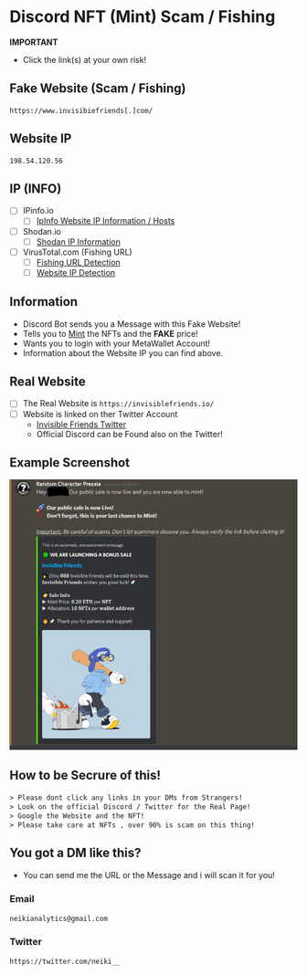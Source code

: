 # Discord NFT (Mint) Scam / Fishing

**IMPORTANT**
- Click the link(s) at your own risk!

## Fake Website (Scam / Fishing)
```
https://www.invisibiefriends[.]com/
```
## Website IP
```
198.54.120.56
```

## IP (INFO)
- [ ] IPinfo.io
    - [ ] [IpInfo Website IP Information / Hosts](https://ipinfo.io/198.54.120.56)

- [ ] Shodan.io
    - [ ] [Shodan IP Information](https://www.shodan.io/host/198.54.120.56)

- [ ] VirusTotal.com (Fishing URL)
    - [ ] [Fishing URL Detection](https://www.virustotal.com/gui/url/ac3c99feb7ddd9134271c105c73845fcf6712008d751892f565b09bed19f9ee1?nocache=1)
    - [ ] [Website IP Detection](https://www.virustotal.com/gui/url/ac3c99feb7ddd9134271c105c73845fcf6712008d751892f565b09bed19f9ee1?nocache=1)
 
## Information
- Discord Bot sends you a Message with this Fake Website!
- Tells you to [Mint](https://101blockchains.com/nft-minting/) the NFTs and the **FAKE** price!
- Wants you to login with your MetaWallet Account!
- Information about the Website IP you can find above.


## Real Website

- [ ] The Real Website is ```https://invisiblefriends.io/``` 
- [ ] Website is linked on ther Twitter Account
    - [Invisible Friends Twitter](https://twitter.com/InvsbleFriends)
    - Official Discord can be Found also on the Twitter!

## Example Screenshot

![](https://github.com/NeikiDev/NeikiAnalytics/blob/main/screenshots/scrnsht-invisblefriends%231.png)


## How to be Secrure of this!

```
> Please dont click any links in your DMs from Strangers!
> Look on the official Discord / Twitter for the Real Page!
> Google the Website and the NFT!
> Please take care at NFTs , over 90% is scam on this thing!
```

## You got a DM like this?
- You can send me the URL or the Message and i will scan it for you!

### Email
```
neikianalytics@gmail.com
```

### Twitter
```
https://twitter.com/neiki__
```